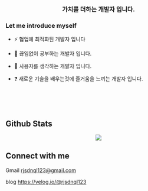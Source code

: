 ### <div align="center">가치를 더하는 개발자 입니다.</div>  
  
### Let me introduce myself
-  ⚡ 협업에 최적화된 개발자 입니다  
  

- 🔭 끊임없이 공부하는 개발자 입니다.  
  

- 🌱 사용자를 생각하는 개발자 입니다.  
  

- ❓ 새로운 기술을 배우는것에 즐거움을 느끼는 개발자 입니다.  
  

<br/>  



<br/>  


  
  

<br/>  


## Github Stats  
<div align="center"><img src="https://github-readme-stats.vercel.app/api?username=rjsdnql123&show_icons=true&count_private=true&hide_border=true" align="center" /></div>  

## Connect with me
Gmail rjsdnql123@gmail.com

blog https://velog.io/@rjsdnql123
